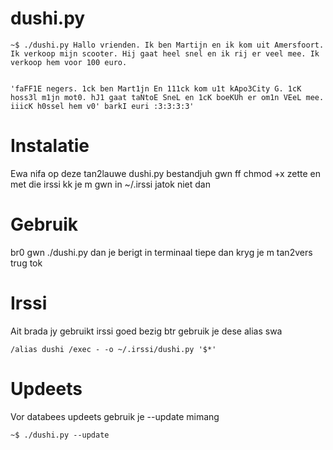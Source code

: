 dushi.py
========

    ~$ ./dushi.py Hallo vrienden. Ik ben Martijn en ik kom uit Amersfoort. Ik verkoop mijn scooter. Hij gaat heel snel en ik rij er veel mee. Ik verkoop hem voor 100 euro.


    'faFF1E negers. 1ck ben Mart1jn En 111ck kom u1t kApo3City G. 1cK hoss3l m1jn mot0. hJ1 gaat taNtoE SneL en 1cK boeKUh er om1n VEeL mee. iiicK h0ssel hem v0' barkI euri :3:3:3:3'

Instalatie
===================================================
Ewa nifa op deze tan2lauwe dushi.py bestandjuh gwn ff chmod +x zette en met die irssi kk je m gwn in ~/.irssi jatok niet dan

Gebruik
===================================================
br0 gwn ./dushi.py dan je berigt in terminaal tiepe dan kryg je m tan2vers trug tok

Irssi
===================================================
Ait brada jy gebruikt irssi goed bezig btr gebruik je dese alias swa

    /alias dushi /exec - -o ~/.irssi/dushi.py '$*'

Updeets
===================================================
Vor databees updeets gebruik je --update mimang

    ~$ ./dushi.py --update
